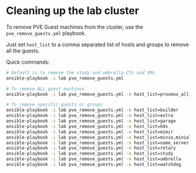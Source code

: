 # Cleaning up the lab cluster

To remove PVE Guest machines from the cluster, use the `pve_remove_guests.yml` playbook.

Just set `host_list` to a comma separated list of hosts and groups to remove all the guests.

Quick commands:

```bash
# Default is to remove the study and umbrella CTs and VMs
ansible-playbook -i lab pve_remove_guests.yml

# To remove ALL guest machines
ansible-playbook -i lab pve_remove_guests.yml -e host_list=proxmox_all_lcx,proxmox_all_qemu

# To remove specific guests or groups
ansible-playbook -i lab pve_remove_guests.yml -e host_list=builder
ansible-playbook -i lab pve_remove_guests.yml -e host_list=extra
ansible-playbook -i lab pve_remove_guests.yml -e host_list=garage
ansible-playbook -i lab pve_remove_guests.yml -e host_list=k0s
ansible-playbook -i lab pve_remove_guests.yml -e host_list=mimir
ansible-playbook -i lab pve_remove_guests.yml -e host_list=minio,miniolb
ansible-playbook -i lab pve_remove_guests.yml -e host_list=name_server,ns_single,ns_split,ns_vm
ansible-playbook -i lab pve_remove_guests.yml -e host_list=rotary
ansible-playbook -i lab pve_remove_guests.yml -e host_list=study
ansible-playbook -i lab pve_remove_guests.yml -e host_list=umbrella
ansible-playbook -i lab pve_remove_guests.yml -e host_list=watchdog
```
